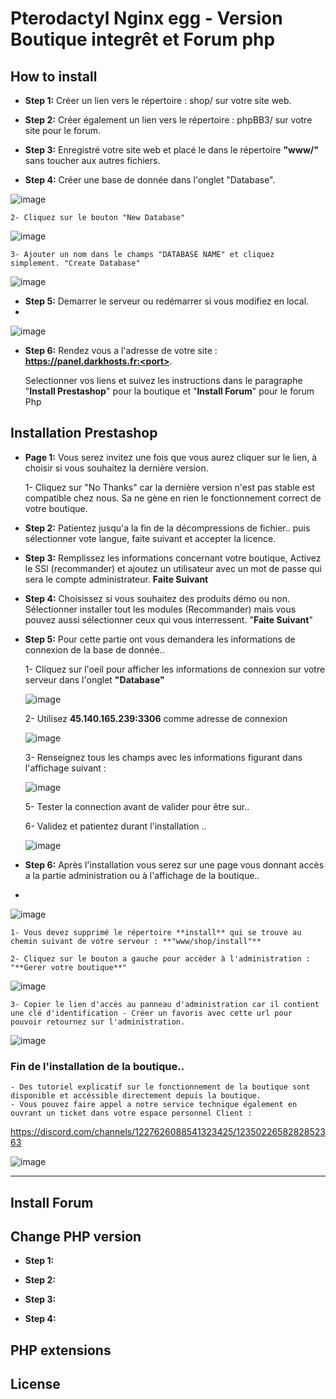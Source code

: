 
# Pterodactyl Nginx egg - Version Boutique integrêt et Forum php

## How to install
- **Step 1:** Créer un lien vers le répertoire : shop/ sur votre site web.
- **Step 2:** Créer également un lien vers le répertoire : phpBB3/ sur votre site pour le forum.
- **Step 3:** Enregistré votre site web et placé le dans le répertoire **"www/"** sans toucher aux autres fichiers.

- **Step 4:** Créer une base de donnée dans l'onglet "Database".
  
![image](https://github.com/DarkGoliath2-0/WebBoutForum/assets/168300186/d2184dcc-0ec2-44dd-b6d0-828f9e735736)

    2- Cliquez sur le bouton "New Database"

![image](https://github.com/DarkGoliath2-0/WebBoutForum/assets/168300186/afa5157e-cd8e-4d58-8d58-4850c69abd47)

    3- Ajouter un nom dans le champs "DATABASE NAME" et cliquez simplement. "Create Database"
    
![image](https://github.com/DarkGoliath2-0/WebBoutForum/assets/168300186/168de967-4526-4436-87b5-014e667d26e2)

- **Step 5:** Demarrer le serveur ou redémarrer si vous modifiez en local.
- 
![image](https://github.com/DarkGoliath2-0/WebBoutForum/assets/168300186/261fe057-76b3-406d-8e77-7ee663cd7b2d)

- **Step 6:** Rendez vous a l'adresse de votre site : **https://panel.darkhosts.fr:<port>**.
  
    Selectionner vos liens et suivez les instructions dans le paragraphe "**Install Prestashop**" pour la boutique et "**Install Forum**" pour le forum Php

## Installation Prestashop

- **Page 1:** Vous serez invitez une fois que vous aurez cliquer sur le lien, à choisir si vous souhaitez la dernière version.
  
    1- Cliquez sur "No Thanks" car la dernière version n'est pas stable est compatible chez nous. Sa ne gène en rien le fonctionnement correct de votre boutique.
  
- **Step 2:** Patientez jusqu'a la fin de la décompressions de fichier.. puis sélectionner vote langue, faite suivant et accepter la licence.
  
- **Step 3:** Remplissez les informations concernant votre boutique, Activez le SSl (recommander) et ajoutez un utilisateur avec un mot de passe qui sera le compte administrateur. **Faite Suivant**
  
- **Step 4:** Choisissez si vous souhaitez des produits démo ou non. Sélectionner installer tout les modules (Recommander) mais vous pouvez aussi sélectionner ceux qui vous interressent. "**Faite Suivant**"
  
- **Step 5:** Pour cette partie ont vous demandera les informations de connexion de la base de donnée..
  
    1- Cliquez sur l'oeil pour afficher les informations de connexion sur votre serveur dans l'onglet **"Database"**

   ![image](https://github.com/DarkGoliath2-0/WebBoutForum/assets/168300186/353dc4c2-bff3-4e55-9777-1c2a8fb559bc)

    2- Utilisez **45.140.165.239:3306** comme adresse de connexion
  
  ![image](https://github.com/DarkGoliath2-0/WebBoutForum/assets/168300186/a835ca78-6d2f-435f-a92d-eefc91968a51)
  
    3- Renseignez tous les champs avec les informations figurant dans l'affichage suivant :
  
  ![image](https://github.com/DarkGoliath2-0/WebBoutForum/assets/168300186/dbba2058-d742-469f-bbcf-2631be458015)
  
    5- Tester la connection avant de valider pour être sur..
  
    6- Validez et patientez durant l'installation ..
  
  ![image](https://github.com/DarkGoliath2-0/WebBoutForum/assets/168300186/355c2d8b-7fad-47ff-baee-86a18e3badc6)
 
- **Step 6:** Après l'installation vous serez sur une page vous donnant accès a la partie administration ou à l'affichage de la boutique..
- 
![image](https://github.com/DarkGoliath2-0/WebBoutForum/assets/168300186/1c2cbcc7-2ce5-4ec2-bee4-1f7d3ff17511)

    1- Vous devez supprimé le répertoire **install** qui se trouve au chemin suivant de votre serveur : **"www/shop/install"**
  
    2- Cliquez sur le bouton a gauche pour accèder à l'administration : "**Gerer votre boutique**"
  
![image](https://github.com/DarkGoliath2-0/WebBoutForum/assets/168300186/4eb17420-8292-438e-8900-744b80d2a324)

    3- Copier le lien d'accès au panneau d'administration car il contient une clé d'identification - Créer un favoris avec cette url pour pouvoir retournez sur l'administration.
    
![image](https://github.com/DarkGoliath2-0/WebBoutForum/assets/168300186/806257a5-35a3-4c61-be6b-017eecd0e402)

### Fin de l'installation de la boutique..
    - Des tutoriel explicatif sur le fonctionnement de la boutique sont disponible et accéssible directement depuis la boutique.
    - Vous pouvez faire appel a notre service technique également en ouvrant un ticket dans votre espace personnel Client : 
    
https://discord.com/channels/1227626088541323425/1235022658282852363

![image](https://github.com/DarkGoliath2-0/WebBoutForum/assets/168300186/a3561d58-1987-4536-915c-8b51634d56fb)

-----------------------------------------------------------------------------------------------------------------------

## Install Forum 


## Change PHP version

- **Step 1:** 

- **Step 2:** 

- **Step 3:** 

- **Step 4:** 


## PHP extensions

## License
